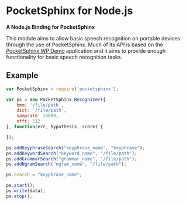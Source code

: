 # PocketSphinx for Node.js
**A Node.js Binding for PocketSphinx**

This module aims to allow basic speech recognition on portable devices through the use of PocketSphinx. Much of its API is based on the [PocketSphinx WP Demo](https://github.com/cmusphinx/pocketsphinx-wp-demo) application and it aims to provide enough functionality for basic speech recognition tasks.

## Example

```javascript
var PocketSphinx = require('pocketsphinx');

var ps = new PocketSphinx.Recognizer({
	hmm: '/file/path',
	dict: '/file/path',
	samprate: 16000,
	nfft: 512
}, function(err, hypothesis, score) {

});

ps.addKeyphraseSearch("keyphrase_name", "keyphrase");
ps.addKeywordSearch("keyword_name", "/file/path");
ps.addGrammarSearch("grammar_name", "/file/path");
ps.addNgramSearch("ngram_name", "/file/path");

ps.search = "keyphrase_name";

ps.start();
ps.write(data);
ps.stop();
```